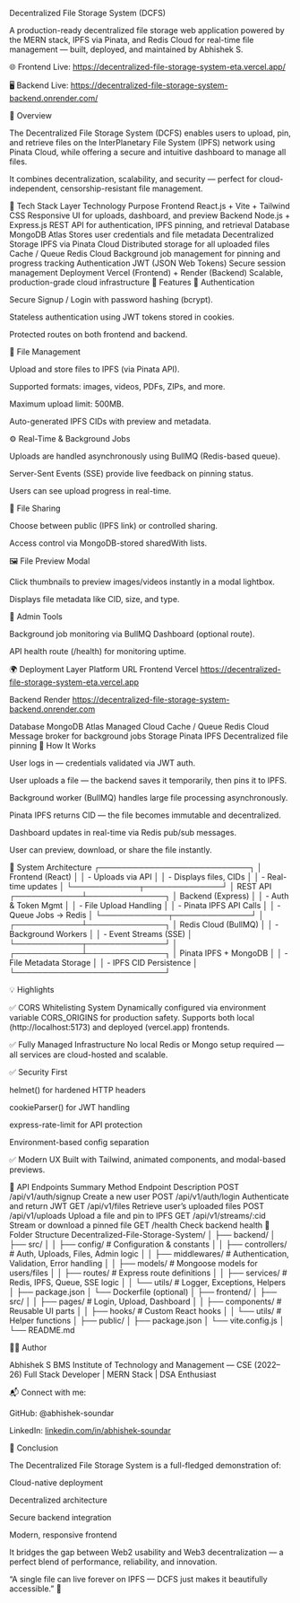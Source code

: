 Decentralized File Storage System (DCFS)

A production-ready decentralized file storage web application powered by the MERN stack, IPFS via Pinata, and Redis Cloud for real-time file management — built, deployed, and maintained by Abhishek S.

🌐 Frontend Live: https://decentralized-file-storage-system-eta.vercel.app/

🖥️ Backend Live: https://decentralized-file-storage-system-backend.onrender.com/

🚀 Overview

The Decentralized File Storage System (DCFS) enables users to upload, pin, and retrieve files on the InterPlanetary File System (IPFS) network using Pinata Cloud, while offering a secure and intuitive dashboard to manage all files.

It combines decentralization, scalability, and security — perfect for cloud-independent, censorship-resistant file management.

🧩 Tech Stack
Layer	Technology	Purpose
Frontend	React.js + Vite + Tailwind CSS	Responsive UI for uploads, dashboard, and preview
Backend	Node.js + Express.js	REST API for authentication, IPFS pinning, and retrieval
Database	MongoDB Atlas	Stores user credentials and file metadata
Decentralized Storage	IPFS via Pinata Cloud	Distributed storage for all uploaded files
Cache / Queue	Redis Cloud	Background job management for pinning and progress tracking
Authentication	JWT (JSON Web Tokens)	Secure session management
Deployment	Vercel (Frontend) + Render (Backend)	Scalable, production-grade cloud infrastructure
📸 Features
👤 Authentication

Secure Signup / Login with password hashing (bcrypt).

Stateless authentication using JWT tokens stored in cookies.

Protected routes on both frontend and backend.

📁 File Management

Upload and store files to IPFS (via Pinata API).

Supported formats: images, videos, PDFs, ZIPs, and more.

Maximum upload limit: 500MB.

Auto-generated IPFS CIDs with preview and metadata.

⚙️ Real-Time & Background Jobs

Uploads are handled asynchronously using BullMQ (Redis-based queue).

Server-Sent Events (SSE) provide live feedback on pinning status.

Users can see upload progress in real-time.

🧩 File Sharing

Choose between public (IPFS link) or controlled sharing.

Access control via MongoDB-stored sharedWith lists.

🖼️ File Preview Modal

Click thumbnails to preview images/videos instantly in a modal lightbox.

Displays file metadata like CID, size, and type.

💬 Admin Tools

Background job monitoring via BullMQ Dashboard (optional route).

API health route (/health) for monitoring uptime.

🌍 Deployment
Layer	Platform	URL
Frontend	Vercel
	https://decentralized-file-storage-system-eta.vercel.app

Backend	Render
	https://decentralized-file-storage-system-backend.onrender.com

Database	MongoDB Atlas
	Managed Cloud
Cache / Queue	Redis Cloud
	Message broker for background jobs
Storage	Pinata IPFS
	Decentralized file pinning
🧭 How It Works

User logs in — credentials validated via JWT auth.

User uploads a file — the backend saves it temporarily, then pins it to IPFS.

Background worker (BullMQ) handles large file processing asynchronously.

Pinata IPFS returns CID — the file becomes immutable and decentralized.

Dashboard updates in real-time via Redis pub/sub messages.

User can preview, download, or share the file instantly.

🧠 System Architecture
┌───────────────────────────┐
│        Frontend (React)   │
│  - Uploads via API        │
│  - Displays files, CIDs   │
│  - Real-time updates      │
└────────────┬──────────────┘
             │ REST API
┌────────────┴──────────────┐
│       Backend (Express)   │
│  - Auth & Token Mgmt      │
│  - File Upload Handling   │
│  - Pinata IPFS API Calls  │
│  - Queue Jobs → Redis     │
└────────────┬──────────────┘
             │
┌────────────┴──────────────┐
│   Redis Cloud (BullMQ)    │
│  - Background Workers     │
│  - Event Streams (SSE)    │
└────────────┬──────────────┘
             │
┌────────────┴──────────────┐
│  Pinata IPFS + MongoDB    │
│  - File Metadata Storage  │
│  - IPFS CID Persistence   │
└───────────────────────────┘

💡 Highlights

✅ CORS Whitelisting System
Dynamically configured via environment variable CORS_ORIGINS for production safety.
Supports both local (http://localhost:5173) and deployed (vercel.app) frontends.

✅ Fully Managed Infrastructure
No local Redis or Mongo setup required — all services are cloud-hosted and scalable.

✅ Security First

helmet() for hardened HTTP headers

cookieParser() for JWT handling

express-rate-limit for API protection

Environment-based config separation

✅ Modern UX
Built with Tailwind, animated components, and modal-based previews.

🧾 API Endpoints Summary
Method	Endpoint	Description
POST	/api/v1/auth/signup	Create a new user
POST	/api/v1/auth/login	Authenticate and return JWT
GET	/api/v1/files	Retrieve user’s uploaded files
POST	/api/v1/uploads	Upload a file and pin to IPFS
GET	/api/v1/streams/:cid	Stream or download a pinned file
GET	/health	Check backend health
🧩 Folder Structure
Decentralized-File-Storage-System/
│
├── backend/
│   ├── src/
│   │   ├── config/              # Configuration & constants
│   │   ├── controllers/         # Auth, Uploads, Files, Admin logic
│   │   ├── middlewares/         # Authentication, Validation, Error handling
│   │   ├── models/              # Mongoose models for users/files
│   │   ├── routes/              # Express route definitions
│   │   ├── services/            # Redis, IPFS, Queue, SSE logic
│   │   └── utils/               # Logger, Exceptions, Helpers
│   ├── package.json
│   └── Dockerfile (optional)
│
├── frontend/
│   ├── src/
│   │   ├── pages/               # Login, Upload, Dashboard
│   │   ├── components/          # Reusable UI parts
│   │   ├── hooks/               # Custom React hooks
│   │   └── utils/               # Helper functions
│   ├── public/
│   ├── package.json
│   └── vite.config.js
│
└── README.md

👨‍💻 Author

Abhishek S
BMS Institute of Technology and Management — CSE (2022–26)
Full Stack Developer | MERN Stack | DSA Enthusiast

📬 Connect with me:

GitHub: @abhishek-soundar

LinkedIn: [linkedin.com/in/abhishek-soundar
](https://www.linkedin.com/in/abhisheks11/)

🏁 Conclusion

The Decentralized File Storage System is a full-fledged demonstration of:

Cloud-native deployment

Decentralized architecture

Secure backend integration

Modern, responsive frontend

It bridges the gap between Web2 usability and Web3 decentralization — a perfect blend of performance, reliability, and innovation.

“A single file can live forever on IPFS — DCFS just makes it beautifully accessible.” 🚀
